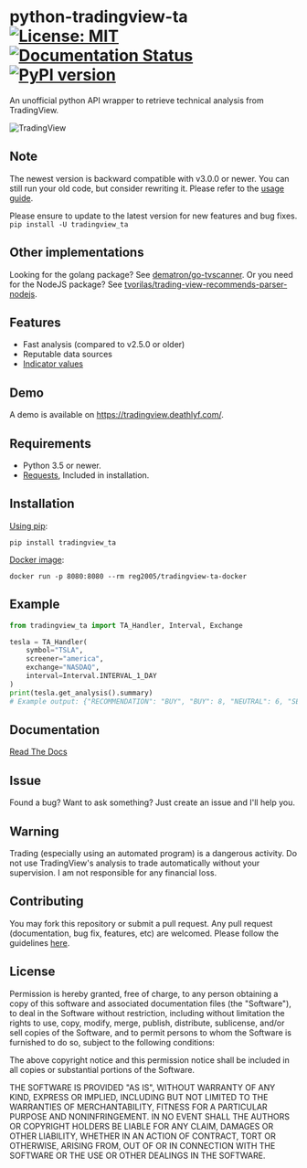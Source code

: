 # python-tradingview-ta [![License: MIT](https://img.shields.io/badge/License-MIT-yellow.svg)](https://opensource.org/licenses/MIT) [![Documentation Status](https://readthedocs.org/projects/python-tradingview-ta/badge/?version=latest)](https://python-tradingview-ta.readthedocs.io/en/latest/?badge=latest) [![PyPI version](https://badge.fury.io/py/tradingview-ta.svg)](https://badge.fury.io/py/tradingview-ta)
 An unofficial python API wrapper to retrieve technical analysis from TradingView.
 
 ![TradingView](https://raw.githubusercontent.com/deathlyface/python-tradingview-ta/main/images/tradingview.png)

## Note
 The newest version is backward compatible with v3.0.0 or newer. You can still run your old code, but consider rewriting it. Please refer to the [usage guide](https://python-tradingview-ta.readthedocs.io/en/latest/usage.html).

 Please ensure to update to the latest version for new features and bug fixes. `pip install -U tradingview_ta`
 
## Other implementations
 Looking for the golang package? See [dematron/go-tvscanner](https://github.com/dematron/go-tvscanner).
 Or you need for the NodeJS package? See [tvorilas/trading-view-recommends-parser-nodejs](https://github.com/tvorilas/trading-view-recommends-parser-nodejs).
 
## Features
* Fast analysis (compared to v2.5.0 or older)
* Reputable data sources
* [Indicator values](https://python-tradingview-ta.readthedocs.io/en/latest/usage.html#indicator-values)

## Demo
A demo is available on https://tradingview.deathlyf.com/.

## Requirements
 - Python 3.5 or newer.
 - [Requests](https://pypi.org/project/requests/), Included in installation.
 
## Installation
 [Using pip](https://pypi.org/project/tradingview-ta/):
 
```pip install tradingview_ta```

 [Docker image](https://github.com/reg2005/tradingview-ta-docker):

```docker run -p 8080:8080 --rm reg2005/tradingview-ta-docker```

## Example
```python
from tradingview_ta import TA_Handler, Interval, Exchange

tesla = TA_Handler(
    symbol="TSLA",
    screener="america",
    exchange="NASDAQ",
    interval=Interval.INTERVAL_1_DAY
)
print(tesla.get_analysis().summary)
# Example output: {"RECOMMENDATION": "BUY", "BUY": 8, "NEUTRAL": 6, "SELL": 3}
```
## Documentation
 [Read The Docs](https://python-tradingview-ta.readthedocs.io)

## Issue
 Found a bug? Want to ask something? Just create an issue and I'll help you.
  
## Warning
 Trading (especially using an automated program) is a dangerous activity. Do not use TradingView's analysis to trade automatically without your supervision. I am not responsible for any financial loss.

## Contributing
 You may fork this repository or submit a pull request. Any pull request (documentation, bug fix, features, etc) are welcomed. Please follow the guidelines [here](https://github.com/deathlyface/python-tradingview-ta/blob/main/CONTRIBUTING.md).
 
## License
 Permission is hereby granted, free of charge, to any person obtaining a copy of this software and associated documentation files (the "Software"), to deal in the Software without restriction, including without limitation the rights to use, copy, modify, merge, publish, distribute, sublicense, and/or sell copies of the Software, and to permit persons to whom the Software is furnished to do so, subject to the following conditions:

 The above copyright notice and this permission notice shall be included in all copies or substantial portions of the Software.

 THE SOFTWARE IS PROVIDED "AS IS", WITHOUT WARRANTY OF ANY KIND, EXPRESS OR IMPLIED, INCLUDING BUT NOT LIMITED TO THE WARRANTIES OF MERCHANTABILITY, FITNESS FOR A PARTICULAR PURPOSE AND NONINFRINGEMENT. IN NO EVENT SHALL THE AUTHORS OR COPYRIGHT HOLDERS BE LIABLE FOR ANY CLAIM, DAMAGES OR OTHER LIABILITY, WHETHER IN AN ACTION OF CONTRACT, TORT OR OTHERWISE, ARISING FROM, OUT OF OR IN CONNECTION WITH THE SOFTWARE OR THE USE OR OTHER DEALINGS IN THE SOFTWARE.
